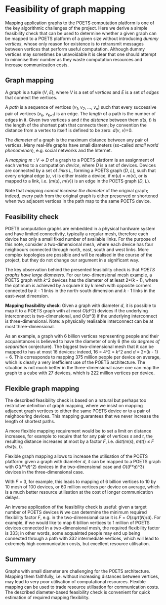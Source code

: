 # Feasibility of graph mapping

Mapping application graphs to the POETS computation platform is one of the key
algorithmic challenges of the project. Here we derive a simple feasibility check
that can be used to determine whether a given graph can be mapped to a POETS
platform of a given size without introducing _dummy vertices_, whose only reason
for existence is to retransmit messages between vertices that perform useful
computation. Although dummy vertices may sometimes be unavoidable it is clear that
one should attempt to minimise their number as they waste computation resources
and increase communication costs.

## Graph mapping

A _graph_ is a tuple (_V_, _E_), where _V_ is a set of _vertices_ and _E_ is a set
of _edges_ that connect the vertices.

A _path_ is a sequence of vertices (_v<sub>1</sub>_, _v<sub>2</sub>_, ..., _v<sub>n</sub>_)
such that every successive pair of vertices (_v<sub>k</sub>_, _v<sub>k+1</sub>_) is an edge.
The _length_ of a path is the number of edges in it. Given two vertices _s_ and _t_ the
_distance_ between them _d_(_s_, _t_) is the length of the shortest path that connects them; by
convention the distance from a vertex to itself is defined to be zero: _d_(_v_, _v_)=0.

The _diameter_ of a graph is the maximum distance between any pair of vertices. Many real-life
graphs have small diameters (so-called _small world phenomenon_), e.g. social networks and the
Internet.

A _mapping m_ : _V_ → _D_ of a graph to a POETS platform is an assignment of each vertex to
a computation _device_, where _D_ is a set of devices. Devices are connected by a set of
_links_ _L_, forming a POETS graph (_D_, _L_), such that every original edge (_u_, _v_)
is either inside a device, if _m_(_u_) = _m_(_v_), or is mapped to a link, i.e. (_m_(_u_), _m_(_v_))
is an edge in the POETS graph (_D_, _L_).

Note that _mapping cannot increase the diameter_ of the original graph; indeed, every path from
the original graph is either preserved or shortened when two adjacent vertices in the path
map to the same POETS device.

## Feasibility check

POETS computation graphs are embedded in a physical hardware system and have limited connectivity,
typically a regular mesh, therefore each device has only a small fixed number of available links. 
For the purpose of this note, consider a two-dimensional mesh, where each device has four neighbours
connected through north, east, south and west links. More complex topologies are possible and will
be realised in the course of the project, but they do not change our argument in a significant way.

The key observation behind the presented feasibility check is that _POETS graphs have large diameters_.
For our two-dimensional mesh example, a POETS graph with _k_^2 devices has the diameter of at least
2*(_k_ - 1), where the optimum is achieved by a square _k_ by _k_ mesh with opposite corners connected by
_k_ - 1 links in the north-south dimension and _k_ - 1 links in the east-west dimension.

**Mapping feasibility check**: Given a graph with diameter _d_, it is possible to map it to a POETS
graph with at most _O_(_d_^2) devices if the underlying interconnect is two-dimensional, and _O_(_d_^3)
if the underlying interconnect is three-dimensional. Note: a physically realisable interconnect can be
at most three-dimensional.

As an example, a graph with 6 billion vertices representing people and their acquaintances is believed
to have the diameter of only 6 (the _six degrees of separation_ conjecture). The biggest
two-dimensional mesh that it can be mapped to has at most 16 devices: indeed, 16 = 4^2 = _k_^2 and
_d_ = 2*(_k_ - 1) = 6. This corresponds to mapping 375 million people per device on average, which is
clearly a very inefficient use of the POETS architecture. The situation is not much better
in the three-dimensional case: one can map the graph to a cube with 27 devices, which is 222 million
vertices per device.

## Flexible graph mapping

The described feasibility check is based on a natural but perhaps too restrictive definition of
graph mapping, where we insist on mapping adjacent graph vertices to either the same POETS device
or to a pair of neighbouring devices. This mapping guarantees that we never increase the length
of shortest paths. 

A more flexible mapping requirement would be to set a limit on distance increases, for example
to require that for any pair of vertices _s_ and _t_, the resulting distance increases at most
by a factor _F_, i.e. _dist_(_m_(_s_), _m_(_t_)) ≤ _F_ _dist_(_s_, _t_). 

Flexible graph mapping allows to increase the utilisation of the POETS platform: given a graph
with diameter _d_, it can be mapped to a POETS graph with _O_((_F*d_)^2) devices in the 
two-dimensional case and _O_((_F*d_)^3) devices in the three-dimensional case.

With _F_ = 3, for example, this leads to mapping of 6 billion vertices to 10 by 10 mesh of
100 devices, or 60 million vertices per device on average, which is a much better resource
utilisation at the cost of longer communication delays.

An inverse application of the feasibility check is useful: given a target number of POETS
devices _N_ we can determine the minimum required flexibility factor _F_, e.g. in the
two-dimensional case it is _F_ = _O_(_sqrt_(_N_)/_d_). For example, if we would like
to map 6 billion vertices to 1 million of POETS devices connected in a two-dimensional
mesh, the required flexibility factor is 333; in other words, some acquainted people
may end up being connected through a path with 332 intermediate vertices, which will lead
to extremely high communication costs, but excellent resource utilisation.

## Summary

Graphs with small diameter are challenging for the POETS architecture. Mapping them faithfully,
i.e. without increasing distances between vertices, may lead to very poor utilisation of
computational resources. Flexible mapping can be used to trade resource utilisation for
communication costs. The described diameter-based feasibility check is convenient for quick
estimation of required mapping flexibility.
